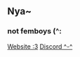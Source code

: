 ## Nya~
<h3>not femboys (^:</h1>
<a href="https://hackrland.github.io" target="_blank">Website :3</a>
<a href="https://discord.gg/QC4zdMtPxF" target="_blank">Discord ^-^</a>
